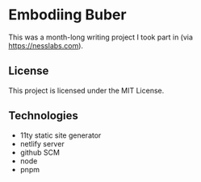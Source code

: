 # Embodiing Buber

This was a month-long writing project I took part in (via https://nesslabs.com).

## License

This project is licensed under the MIT License.

## Technologies

- 11ty static site generator
- netlify server
- github SCM
- node
- pnpm

